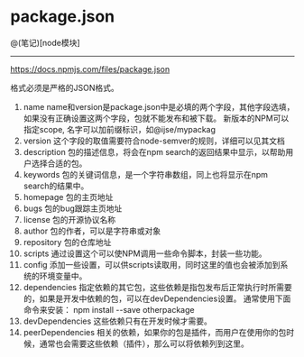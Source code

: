 # package.json

@(笔记)[node模块]

-------------------
https://docs.npmjs.com/files/package.json

格式必须是严格的JSON格式。

1. name
name和version是package.json中是必填的两个字段，其他字段选填，如果没有正确设置这两个字段，包就不能发布和被下载。
新版本的NPM可以指定scope, 名字可以加前缀标识，如@ijse/mypackag
2. version
这个字段的取值需要符合node-semver的规则，详细可以见其文档
3. description
包的描述信息，将会在npm search的返回结果中显示，以帮助用户选择合适的包。
4. keywords
包的关键词信息，是一个字符串数组，同上也将显示在npm search的结果中。
5. homepage
包的主页地址
6. bugs
包的bug跟踪主页地址
7. license
包的开源协议名称
8. author
包的作者，可以是字符串或对象
9. repository
包的仓库地址
10. scripts
通过设置这个可以使NPM调用一些命令脚本，封装一些功能。
11. config
添加一些设置，可以供scripts读取用，同时这里的值也会被添加到系统的环境变量中。
12. dependencies
指定依赖的其它包，这些依赖是指包发布后正常执行时所需要的，如果是开发中依赖的包，可以在devDependencies设置。
通常使用下面命令来安装：
npm install --save otherpackage  
13. devDependencies
这些依赖只有在开发时候才需要。
14. peerDependencies
相关的依赖，如果你的包是插件，而用户在使用你的包时候，通常也会需要这些依赖（插件），那么可以将依赖列到这里。

